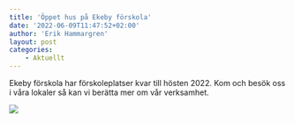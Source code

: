 ```yaml
---
title: 'Öppet hus på Ekeby förskola'
date: '2022-06-09T11:47:52+02:00'
author: 'Erik Hammargren'
layout: post
categories:
    - Aktuellt
---
```


Ekeby förskola har förskoleplatser kvar till hösten 2022. Kom och besök oss i våra lokaler så kan vi berätta mer om vår verksamhet.

[![](https://www.cforetaget.se/wp-content/uploads/2022/06/Ekeby-forskola-copy-702x1024.webp)](https://www.cforetaget.se/wp-content/uploads/2022/06/Ekeby-forskola-copy.webp)